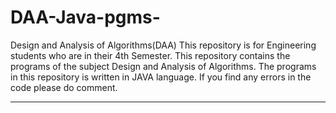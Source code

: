# DAA-Java-pgms-
Design and Analysis of Algorithms(DAA)
This repository is for Engineering students who are in their 4th Semester.
This repository contains the programs of the subject Design and Analysis of Algorithms.
The programs in this repository is written in JAVA language.
If you find any errors in the code please do comment.
***************************************************
